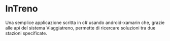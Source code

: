 # InTreno
Una semplice applicazione scritta in c# usando android-xamarin che, grazie alle api del sistema Viaggiatreno, permette di ricercare soluzioni tra due stazioni specificate.
